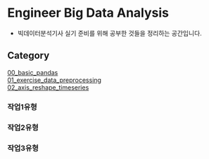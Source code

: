 # Engineer Big Data Analysis 

- 빅데이터분석기사 실기 준비를 위해 공부한 것들을 정리하는 공간입니다.<br>

## Category
[00_basic_pandas](https://github.com/letsfuture/enginner-big-data-analysis/blob/master/00_basic_pandas.ipynb)<br>
[01_exercise_data_preprocessing](https://github.com/letsfuture/enginner-big-data-analysis/blob/master/01_exercise_data_preprocessing.ipynb)<br>
[02_axis_reshape_timeseries](https://github.com/letsfuture/enginner-big-data-analysis/blob/master/02_axis_reshape_timeseries.ipynb)<br>

### 작업1유형<br>

### 작업2유형<br>

### 작업3유형<br>

